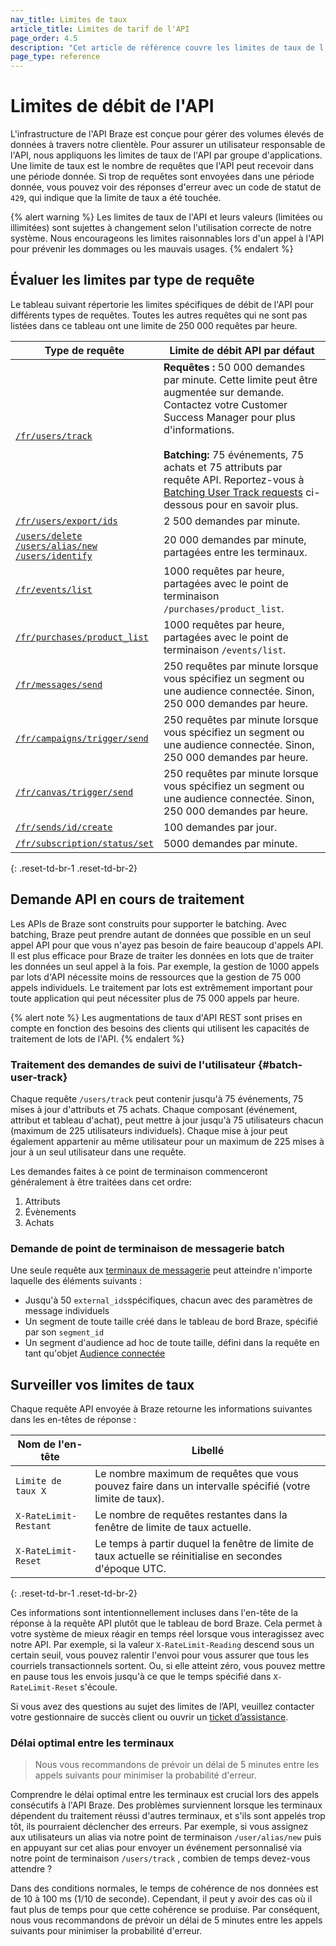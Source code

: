 ```yaml
---
nav_title: Limites de taux
article_title: Limites de tarif de l'API
page_order: 4.5
description: "Cet article de référence couvre les limites de taux de l'API pour l'infrastructure API de Braze."
page_type: reference
---
```


# Limites de débit de l'API

L'infrastructure de l'API Braze est conçue pour gérer des volumes élevés de données à travers notre clientèle. Pour assurer un utilisateur responsable de l'API, nous appliquons les limites de taux de l'API par groupe d'applications. Une limite de taux est le nombre de requêtes que l'API peut recevoir dans une période donnée. Si trop de requêtes sont envoyées dans une période donnée, vous pouvez voir des réponses d'erreur avec un code de statut de `429`, qui indique que la limite de taux a été touchée.

{% alert warning %}
Les limites de taux de l'API et leurs valeurs (limitées ou illimitées) sont sujettes à changement selon l'utilisation correcte de notre système. Nous encourageons les limites raisonnables lors d'un appel à l'API pour prévenir les dommages ou les mauvais usages.
{% endalert %}

## Évaluer les limites par type de requête

Le tableau suivant répertorie les limites spécifiques de débit de l'API pour différents types de requêtes. Toutes les autres requêtes qui ne sont pas listées dans ce tableau ont une limite de 250 000 requêtes par heure.

| Type de requête                                                                          | Limite de débit API par défaut                                                                                                                                                                                                                                                                                                                           |
| ---------------------------------------------------------------------------------------- | -------------------------------------------------------------------------------------------------------------------------------------------------------------------------------------------------------------------------------------------------------------------------------------------------------------------------------------------------------- |
| [`/fr/users/track`][10]                                                                  | **Requêtes :** 50 000 demandes par minute. Cette limite peut être augmentée sur demande. Contactez votre Customer Success Manager pour plus d'informations.<br><br>**Batching:** 75 événements, 75 achats et 75 attributs par requête API. Reportez-vous à [Batching User Track requests](#batch-user-track) ci-dessous pour en savoir plus. |
| [`/fr/users/export/ids`][11]                                                             | 2 500 demandes par minute.                                                                                                                                                                                                                                                                                                                               |
| [`/users/delete`][12]<br>[`/users/alias/new`][13]<br>[`/users/identify`][14] | 20 000 demandes par minute, partagées entre les terminaux.                                                                                                                                                                                                                                                                                               |
| [`/fr/events/list`][15]                                                                  | 1000 requêtes par heure, partagées avec le point de terminaison `/purchases/product_list`.                                                                                                                                                                                                                                                               |
| [`/fr/purchases/product_list`][16]                                                       | 1000 requêtes par heure, partagées avec le point de terminaison `/events/list`.                                                                                                                                                                                                                                                                          |
| [`/fr/messages/send`][17]                                                                | 250 requêtes par minute lorsque vous spécifiez un segment ou une audience connectée. Sinon, 250 000 demandes par heure.                                                                                                                                                                                                                                  |
| [`/fr/campaigns/trigger/send`][17.1]                                                     | 250 requêtes par minute lorsque vous spécifiez un segment ou une audience connectée. Sinon, 250 000 demandes par heure.                                                                                                                                                                                                                                  |
| [`/fr/canvas/trigger/send`][17.2]                                                        | 250 requêtes par minute lorsque vous spécifiez un segment ou une audience connectée. Sinon, 250 000 demandes par heure.                                                                                                                                                                                                                                  |
| [`/fr/sends/id/create`][18]                                                              | 100 demandes par jour.                                                                                                                                                                                                                                                                                                                                   |
| [`/fr/subscription/status/set`][19]                                                      | 5000 demandes par minute.                                                                                                                                                                                                                                                                                                                                |
{: .reset-td-br-1 .reset-td-br-2}

## Demande API en cours de traitement

Les APIs de Braze sont construits pour supporter le batching. Avec batching, Braze peut prendre autant de données que possible en un seul appel API pour que vous n'ayez pas besoin de faire beaucoup d'appels API. Il est plus efficace pour Braze de traiter les données en lots que de traiter les données un seul appel à la fois. Par exemple, la gestion de 1000 appels par lots d'API nécessite moins de ressources que la gestion de 75 000 appels individuels. Le traitement par lots est extrêmement important pour toute application qui peut nécessiter plus de 75 000 appels par heure.

{% alert note %}
Les augmentations de taux d'API REST sont prises en compte en fonction des besoins des clients qui utilisent les capacités de traitement de lots de l'API.
{% endalert %}

### Traitement des demandes de suivi de l'utilisateur {#batch-user-track}

Chaque requête `/users/track` peut contenir jusqu'à 75 événements, 75 mises à jour d'attributs et 75 achats. Chaque composant (événement, attribut et tableau d'achat), peut mettre à jour jusqu'à 75 utilisateurs chacun (maximum de 225 utilisateurs individuels). Chaque mise à jour peut également appartenir au même utilisateur pour un maximum de 225 mises à jour à un seul utilisateur dans une requête.

Les demandes faites à ce point de terminaison commenceront généralement à être traitées dans cet ordre:

1. Attributs
2. Évènements
3. Achats

### Demande de point de terminaison de messagerie batch

Une seule requête aux [terminaux de messagerie][1] peut atteindre n'importe laquelle des éléments suivants :

- Jusqu'à 50 `external_ids`spécifiques, chacun avec des paramètres de message individuels
- Un segment de toute taille créé dans le tableau de bord Braze, spécifié par son `segment_id`
- Un segment d'audience ad hoc de toute taille, défini dans la requête en tant qu'objet [Audience connectée][2]

## Surveiller vos limites de taux

Chaque requête API envoyée à Braze retourne les informations suivantes dans les en-têtes de réponse :

| Nom de l'en-tête      | Libellé                                                                                                  |
| --------------------- | -------------------------------------------------------------------------------------------------------- |
| `Limite de taux X`    | Le nombre maximum de requêtes que vous pouvez faire dans un intervalle spécifié (votre limite de taux).  |
| `X-RateLimit-Restant` | Le nombre de requêtes restantes dans la fenêtre de limite de taux actuelle.                              |
| `X-RateLimit-Reset`   | Le temps à partir duquel la fenêtre de limite de taux actuelle se réinitialise en secondes d'époque UTC. |
{: .reset-td-br-1 .reset-td-br-2}

Ces informations sont intentionnellement incluses dans l'en-tête de la réponse à la requête API plutôt que le tableau de bord Braze. Cela permet à votre système de mieux réagir en temps réel lorsque vous interagissez avec notre API. Par exemple, si la valeur `X-RateLimit-Reading` descend sous un certain seuil, vous pouvez ralentir l'envoi pour vous assurer que tous les courriels transactionnels sortent. Ou, si elle atteint zéro, vous pouvez mettre en pause tous les envois jusqu'à ce que le temps spécifié dans `X-RateLimit-Reset` s'écoule.

Si vous avez des questions au sujet des limites de l’API, veuillez contacter votre gestionnaire de succès client ou ouvrir un [ticket d’assistance][support].

### Délai optimal entre les terminaux

> Nous vous recommandons de prévoir un délai de 5 minutes entre les appels suivants pour minimiser la probabilité d'erreur.

Comprendre le délai optimal entre les terminaux est crucial lors des appels consécutifs à l'API Braze. Des problèmes surviennent lorsque les terminaux dépendent du traitement réussi d'autres terminaux, et s'ils sont appelés trop tôt, ils pourraient déclencher des erreurs. Par exemple, si vous assignez aux utilisateurs un alias via notre point de terminaison `/user/alias/new` puis en appuyant sur cet alias pour envoyer un événement personnalisé via notre point de terminaison `/users/track` , combien de temps devez-vous attendre ?

Dans des conditions normales, le temps de cohérence de nos données est de 10 à 100 ms (1/10 de seconde). Cependant, il peut y avoir des cas où il faut plus de temps pour que cette cohérence se produise. Par conséquent, nous vous recommandons de prévoir un délai de 5 minutes entre les appels suivants pour minimiser la probabilité d'erreur.

[1]: {{site.baseurl}}/api/endpoints/messaging/
[2]: {{site.baseurl}}/api/objects_filters/connected_audience/
[support]: {{site.baseurl}}/braze_support/

[10]: {{site.baseurl}}/api/endpoints/user_data/post_user_track/
[11]: {{site.baseurl}}/api/endpoints/export/user_data/post_users_identifier/
[12]: {{site.baseurl}}/api/endpoints/user_data/post_user_delete/
[13]: {{site.baseurl}}/api/endpoints/user_data/post_user_alias/
[14]: {{site.baseurl}}/api/endpoints/user_data/post_user_identify/
[15]: {{site.baseurl}}/api/endpoints/export/custom_events/get_custom_events/
[16]: {{site.baseurl}}/api/endpoints/export/purchases/get_list_product_id/
[17]: {{site.baseurl}}/api/endpoints/messaging/send_messages/post_send_messages/
[17.1]: {{site.baseurl}}/api/endpoints/messaging/send_messages/post_send_triggered_campaigns/
[17.2]: {{site.baseurl}}/api/endpoints/messaging/send_messages/post_send_triggered_canvases/
[18]: {{site.baseurl}}/api/endpoints/messaging/send_messages/post_create_send_ids/
[19]: {{site.baseurl}}/api/endpoints/subscription_groups/post_update_user_subscription_group_status/
